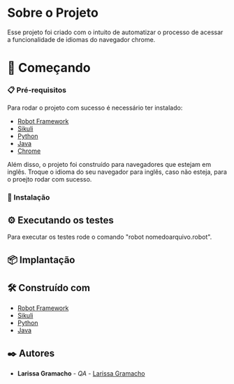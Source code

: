 # Sobre o Projeto

Esse projeto foi criado com o intuito de automatizar o processo de acessar a funcionalidade de idiomas do navegador chrome.

# 🚀 Começando

### 📋 Pré-requisitos

Para rodar o projeto com sucesso é necessário ter instalado: 

* [Robot Framework](https://robotframework.org/) 
* [Sikuli](http://sikulix.com/) 
* [Python](https://www.python.org/) 
* [Java](https://www.oracle.com/java/technologies/downloads/) 
* [Chrome](https://www.google.pt/intl/pt-PT/chrome/?brand=FKPE&gclid=Cj0KCQjwk96lBhDHARIsAEKO4xZL-Es1KmoysYeont3NWAq9nu-l02N3CWExTlyoP3MM8NJi4rVe-NUaAlVCEALw_wcB&gclsrc=aw.ds/) 

Além disso, o projeto foi construído para navegadores que estejam em inglês. Troque o idioma do seu navegador para inglês, caso não esteja, para o proejto rodar com sucesso. 

### 🔧 Instalação

## ⚙️ Executando os testes

Para executar os testes rode o comando "robot nomedoarquivo.robot". 

## 📦 Implantação

## 🛠️ Construído com

* [Robot Framework](https://robotframework.org/) 
* [Sikuli](http://sikulix.com/) 
* [Python](https://www.python.org/) 
* [Java](https://www.oracle.com/java/technologies/downloads/) 

## ✒️ Autores

* **Larissa Gramacho** - *QA* - [Larissa Gramacho](https://github.com/gramacholarissa)


